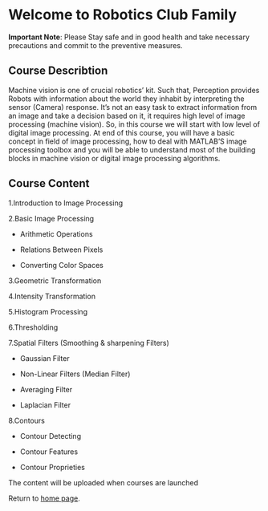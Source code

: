 # Welcome to Robotics Club Family
**Important Note**: Please Stay safe and in good health and take necessary precautions and commit to the preventive measures.

## Course Describtion
Machine vision is one of crucial robotics’ kit. Such that, Perception provides Robots with information about the world they inhabit by interpreting the sensor (Camera) response. It’s not an easy task to extract information from an image and take a decision based on it, it requires high level of image processing (machine vision). So, in this course we will start with low level of digital image processing. At end of this course, you will have a basic concept in field of image processing, how to deal with MATLAB’S image processing toolbox and you will be able to understand most of the building blocks in machine vision or digital image processing algorithms.
## Course Content

1.Introduction to Image Processing

2.Basic Image Processing

- Arithmetic Operations

- Relations Between Pixels

- Converting Color Spaces

3.Geometric Transformation

4.Intensity Transformation

5.Histogram Processing

6.Thresholding

7.Spatial Filters (Smoothing & sharpening Filters)

- Gaussian Filter
  
- Non-Linear Filters (Median Filter)
  
- Averaging Filter
  
- Laplacian Filter
  
8.Contours

- Contour Detecting
  
- Contour Features
  
- Contour Proprieties

The content will be uploaded when courses are launched

Return to [home page](https://ejust-robotics-club.github.io/Ejust-Robotics-Club/).
